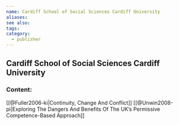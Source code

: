 ```yaml
---
name: Cardiff School of Social Sciences Cardiff University
aliases:
see also:
tags:
category:
  - publisher
---
```


## Cardiff School of Social Sciences Cardiff University

### Content:
[[@Fuller2006-ki|Continuity, Change And Conflict]]
[[@Unwin2008-pi|Exploring The Dangers And Benefits Of The UK’s Permissive Competence-Based Approach]]